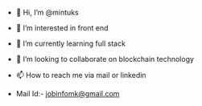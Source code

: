 - 👋 Hi, I’m @mintuks
- 👀 I’m interested in front end
- 🌱 I’m currently learning full stack
- 💞️ I’m looking to collaborate on blockchain technology
- 📫 How to reach me via mail or linkedin

- Mail Id:- jobinfomk@gmail.com

<!---
mintuks/mintuks is a ✨ special ✨ repository because its `README.md` (this file) appears on your GitHub profile.
You can click the Preview link to take a look at your changes.
--->
